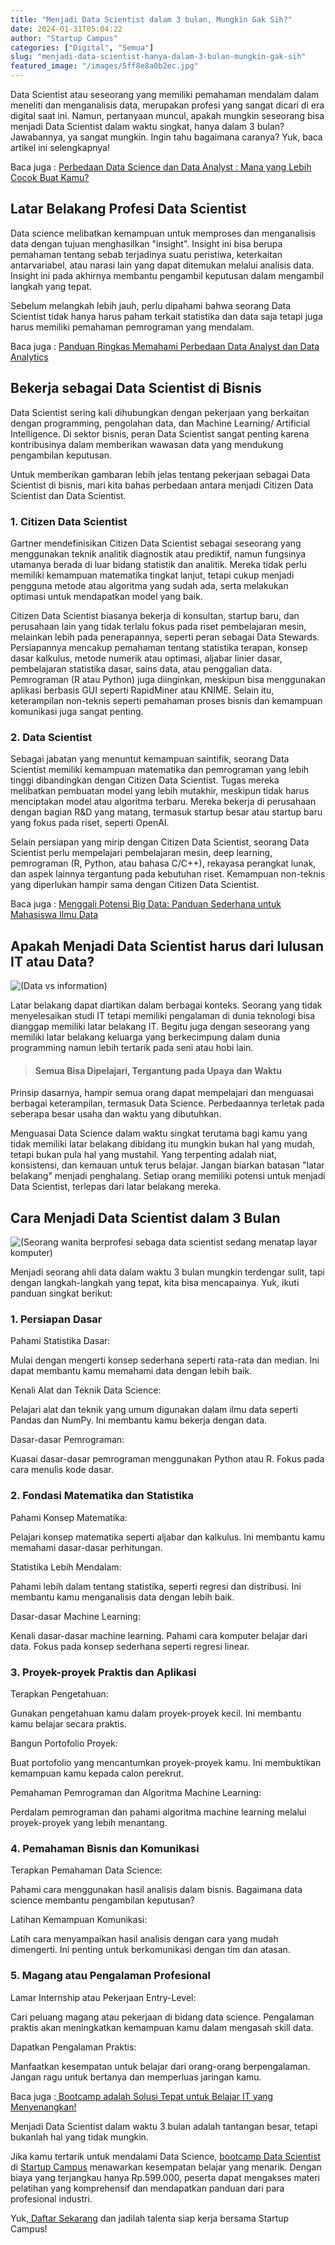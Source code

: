 ```yaml
---
title: "Menjadi Data Scientist dalam 3 bulan, Mungkin Gak Sih?"
date: 2024-01-31T05:04:22
author: "Startup Campus"
categories: ["Digital", "Semua"]
slug: "menjadi-data-scientist-hanya-dalam-3-bulan-mungkin-gak-sih"
featured_image: "/images/5ff8e8a0b2ec.jpg"
---
```


Data Scientist atau seseorang yang memiliki pemahaman mendalam dalam meneliti dan menganalisis data, merupakan profesi yang sangat dicari di era digital saat ini. Namun, pertanyaan muncul, apakah mungkin seseorang bisa menjadi Data Scientist dalam waktu singkat, hanya dalam 3 bulan? Jawabannya, ya sangat mungkin. Ingin tahu bagaimana caranya? Yuk, baca artikel ini selengkapnya! 

 Baca juga : [Perbedaan Data Science dan Data Analyst : Mana yang Lebih Cocok Buat Kamu?](https://www.startupcampus.id/blog/perbedaan-data-science-dan-data-analyst-mana-yang-lebih-cocok-buat-kamu/?_ga=2.187280416.984675102.1706672627-1894293250.1702440482&_gl=1*1o58r4w*_ga*MTg5NDI5MzI1MC4xNzAyNDQwNDgy*_ga_S5WKMBQ8R2*MTcwNjY3Njg5MS4yLjEuMTcwNjY3NzA5NS4wLjAuMA..*_ga_3G9FB2PL4B*MTcwNjY3Njg5MS4yLjEuMTcwNjY3NzA5Ni4wLjAuMA..)

## Latar Belakang Profesi Data Scientist

Data science melibatkan kemampuan untuk memproses dan menganalisis data dengan tujuan menghasilkan "insight". Insight ini bisa berupa pemahaman tentang sebab terjadinya suatu peristiwa, keterkaitan antarvariabel, atau narasi lain yang dapat ditemukan melalui analisis data. Insight ini pada akhirnya membantu pengambil keputusan dalam mengambil langkah yang tepat.

Sebelum melangkah lebih jauh, perlu dipahami bahwa seorang Data Scientist tidak hanya harus paham terkait statistika dan data saja tetapi juga harus memiliki pemahaman pemrograman yang mendalam. 

 Baca juga : [Panduan Ringkas Memahami Perbedaan Data Analyst dan Data Analytics](https://www.startupcampus.id/blog/perbedaan-data-analyst-dan-data-analytics/)

## Bekerja sebagai Data Scientist di Bisnis

Data Scientist sering kali dihubungkan dengan pekerjaan yang berkaitan dengan programming, pengolahan data, dan Machine Learning/ Artificial Intelligence. Di sektor bisnis, peran Data Scientist sangat penting karena kontribusinya dalam memberikan wawasan data yang mendukung pengambilan keputusan. 

Untuk memberikan gambaran lebih jelas tentang pekerjaan sebagai Data Scientist di bisnis, mari kita bahas perbedaan antara menjadi Citizen Data Scientist dan Data Scientist.

### 1. Citizen Data Scientist

Gartner mendefinisikan Citizen Data Scientist sebagai seseorang yang menggunakan teknik analitik diagnostik atau prediktif, namun fungsinya utamanya berada di luar bidang statistik dan analitik. Mereka tidak perlu memiliki kemampuan matematika tingkat lanjut, tetapi cukup menjadi pengguna metode atau algoritma yang sudah ada, serta melakukan optimasi untuk mendapatkan model yang baik.

Citizen Data Scientist biasanya bekerja di konsultan, startup baru, dan perusahaan lain yang tidak terlalu fokus pada riset pembelajaran mesin, melainkan lebih pada penerapannya, seperti peran sebagai Data Stewards. Persiapannya mencakup pemahaman tentang statistika terapan, konsep dasar kalkulus, metode numerik atau optimasi, aljabar linier dasar, pembelajaran statistika dasar, sains data, atau penggalian data. Pemrograman (R atau Python) juga diinginkan, meskipun bisa menggunakan aplikasi berbasis GUI seperti RapidMiner atau KNIME. Selain itu, keterampilan non-teknis seperti pemahaman proses bisnis dan kemampuan komunikasi juga sangat penting.

### 2. Data Scientist

Sebagai jabatan yang menuntut kemampuan saintifik, seorang Data Scientist memiliki kemampuan matematika dan pemrograman yang lebih tinggi dibandingkan dengan Citizen Data Scientist. Tugas mereka melibatkan pembuatan model yang lebih mutakhir, meskipun tidak harus menciptakan model atau algoritma terbaru. Mereka bekerja di perusahaan dengan bagian R&D yang matang, termasuk startup besar atau startup baru yang fokus pada riset, seperti OpenAI.

Selain persiapan yang mirip dengan Citizen Data Scientist, seorang Data Scientist perlu mempelajari pembelajaran mesin, deep learning, pemrograman (R, Python, atau bahasa C/C++), rekayasa perangkat lunak, dan aspek lainnya tergantung pada kebutuhan riset. Kemampuan non-teknis yang diperlukan hampir sama dengan Citizen Data Scientist.

Baca juga : [Menggali Potensi Big Data: Panduan Sederhana untuk Mahasiswa Ilmu Data](https://www.startupcampus.id/blog/menggali-potensi-big-data-panduan-sederhana-untuk-mahasiswa-ilmu-data/)

## Apakah Menjadi Data Scientist harus dari lulusan IT atau Data?

![(Data vs information)](https://lh7-us.googleusercontent.com/aumcK9ZU2ZISgS6OSGjfnS5aJxZ1kyLMENIxWXY5uv19YOAp9imtqBXL3f-jTiAWrpSaaOE1v__v8WhY2BVvp-kV3aXqhvVSDhpeao13cfPsWyF6ZDKy8a74fO5eHMmDn34Bq9ITEl_UbSraqkUOQWE)

Latar belakang dapat diartikan dalam berbagai konteks. Seorang yang tidak menyelesaikan studi IT tetapi memiliki pengalaman di dunia teknologi bisa dianggap memiliki latar belakang IT. Begitu juga dengan seseorang yang memiliki latar belakang keluarga yang berkecimpung dalam dunia programming namun lebih tertarik pada seni atau hobi lain.

> #### Semua Bisa Dipelajari, Tergantung pada Upaya dan Waktu

Prinsip dasarnya, hampir semua orang dapat mempelajari dan menguasai berbagai keterampilan, termasuk Data Science. Perbedaannya terletak pada seberapa besar usaha dan waktu yang dibutuhkan. 

Menguasai Data Science dalam waktu singkat terutama bagi kamu yang tidak memiliki latar belakang dibidang itu mungkin bukan hal yang mudah, tetapi bukan pula hal yang mustahil. Yang terpenting adalah niat, konsistensi, dan kemauan untuk terus belajar. Jangan biarkan batasan "latar belakang" menjadi penghalang. Setiap orang memiliki potensi untuk menjadi Data Scientist, terlepas dari latar belakang mereka.

## Cara Menjadi Data Scientist dalam 3 Bulan

![(Seorang wanita berprofesi sebaga data scientist sedang menatap layar komputer)](https://lh7-us.googleusercontent.com/IsRxu3pjZtNulXOSvEBv-Cb38ZVhk0tmLiMIocvs5qLbat55Ab1nzSOSB9dlwWCe4bHD7Ynl49TT7sBgDwjq6U3PWAQFIdTpkaeZzNL9unKJYnOxzUXnRMjLik9qB6_ThzcmH13103m0qyv-HcHvLJQ)

Menjadi seorang ahli data dalam waktu 3 bulan mungkin terdengar sulit, tapi dengan langkah-langkah yang tepat, kita bisa mencapainya. Yuk, ikuti panduan singkat berikut:

### 1. Persiapan Dasar

Pahami Statistika Dasar:

Mulai dengan mengerti konsep sederhana seperti rata-rata dan median. Ini dapat membantu kamu memahami data dengan lebih baik.

Kenali Alat dan Teknik Data Science:

Pelajari alat dan teknik yang umum digunakan dalam ilmu data seperti Pandas dan NumPy. Ini membantu kamu bekerja dengan data.

Dasar-dasar Pemrograman:

Kuasai dasar-dasar pemrograman menggunakan Python atau R. Fokus pada cara menulis kode dasar.

### 2. Fondasi Matematika dan Statistika

Pahami Konsep Matematika:

Pelajari konsep matematika seperti aljabar dan kalkulus. Ini membantu kamu memahami dasar-dasar perhitungan.

Statistika Lebih Mendalam:

Pahami lebih dalam tentang statistika, seperti regresi dan distribusi. Ini membantu kamu menganalisis data dengan lebih baik.

Dasar-dasar Machine Learning:

Kenali dasar-dasar machine learning. Pahami cara komputer belajar dari data. Fokus pada konsep sederhana seperti regresi linear.

### 3. Proyek-proyek Praktis dan Aplikasi

Terapkan Pengetahuan:

Gunakan pengetahuan kamu dalam proyek-proyek kecil. Ini membantu kamu belajar secara praktis.

Bangun Portofolio Proyek:

Buat portofolio yang mencantumkan proyek-proyek kamu. Ini membuktikan kemampuan kamu kepada calon perekrut.

Pemahaman Pemrograman dan Algoritma Machine Learning:

Perdalam pemrograman dan pahami algoritma machine learning melalui proyek-proyek yang lebih menantang.

### 4. Pemahaman Bisnis dan Komunikasi

Terapkan Pemahaman Data Science:

Pahami cara menggunakan hasil analisis dalam bisnis. Bagaimana data science membantu pengambilan keputusan?

Latihan Kemampuan Komunikasi:

Latih cara menyampaikan hasil analisis dengan cara yang mudah dimengerti. Ini penting untuk berkomunikasi dengan tim dan atasan.

### 5. Magang atau Pengalaman Profesional

Lamar Internship atau Pekerjaan Entry-Level:

Cari peluang magang atau pekerjaan di bidang data science. Pengalaman praktis akan meningkatkan kemampuan kamu dalam mengasah skill data.

Dapatkan Pengalaman Praktis:

Manfaatkan kesempatan untuk belajar dari orang-orang berpengalaman. Jangan ragu untuk bertanya dan memperluas jaringan kamu.

Baca juga :[ Bootcamp adalah Solusi Tepat untuk Belajar IT yang Menyenangkan!](https://www.startupcampus.id/blog/bootcamp-adalah-solusi-tepat-untuk-belajar-it-yang-menyenangkan/)

Menjadi Data Scientist dalam waktu 3 bulan adalah tantangan besar, tetapi bukanlah hal yang tidak mungkin. 

Jika kamu tertarik untuk mendalami Data Science, [bootcamp Data Scientist](https://startupcampus.id/public-bootcamp/data-science) di [Startup Campus](https://startupcampus.id/) menawarkan kesempatan belajar yang menarik. Dengan biaya yang terjangkau hanya Rp.599.000, peserta dapat mengakses materi pelatihan yang komprehensif dan mendapatkan panduan dari para profesional industri. 

Yuk,[ Daftar Sekarang](https://startupcampus.id/daftar/bootcamp-public) dan jadilah talenta siap kerja bersama Startup Campus!